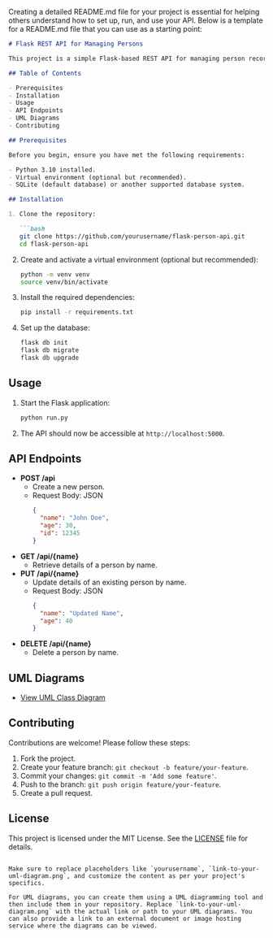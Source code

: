 Creating a detailed README.md file for your project is essential for helping others understand how to set up, run, and use your API. Below is a template for a README.md file that you can use as a starting point:

```markdown
# Flask REST API for Managing Persons

This project is a simple Flask-based REST API for managing person records.

## Table of Contents

- Prerequisites
- Installation
- Usage
- API Endpoints
- UML Diagrams
- Contributing

## Prerequisites

Before you begin, ensure you have met the following requirements:

- Python 3.10 installed.
- Virtual environment (optional but recommended).
- SQLite (default database) or another supported database system.

## Installation

1. Clone the repository:

   ```bash
   git clone https://github.com/yourusername/flask-person-api.git
   cd flask-person-api
   ```

2. Create and activate a virtual environment (optional but recommended):

   ```bash
   python -m venv venv
   source venv/bin/activate
   ```

3. Install the required dependencies:

   ```bash
   pip install -r requirements.txt
   ```

4. Set up the database:

   ```bash
   flask db init
   flask db migrate
   flask db upgrade
   ```

## Usage

1. Start the Flask application:

   ```bash
   python run.py
   ```

2. The API should now be accessible at `http://localhost:5000`.

## API Endpoints

- **POST /api**
  - Create a new person.
  - Request Body: JSON
    ```json
    {
      "name": "John Doe",
      "age": 30,
      "id": 12345
    }
    ```
- **GET /api/{name}**
  - Retrieve details of a person by name.
- **PUT /api/{name}**
  - Update details of an existing person by name.
  - Request Body: JSON
    ```json
    {
      "name": "Updated Name",
      "age": 40
    }
    ```
- **DELETE /api/{name}**
  - Delete a person by name.

## UML Diagrams

- [View UML Class Diagram](https://github.com/Adesanya-Boluwatito/Zuri_Stage2/blob/main/UML/UML%20for%20API.drawio.png)

## Contributing

Contributions are welcome! Please follow these steps:

1. Fork the project.
2. Create your feature branch: `git checkout -b feature/your-feature`.
3. Commit your changes: `git commit -m 'Add some feature'`.
4. Push to the branch: `git push origin feature/your-feature`.
5. Create a pull request.

## License

This project is licensed under the MIT License. See the [LICENSE](LICENSE) file for details.
```

Make sure to replace placeholders like `yourusername`, `link-to-your-uml-diagram.png`, and customize the content as per your project's specifics.

For UML diagrams, you can create them using a UML diagramming tool and then include them in your repository. Replace `link-to-your-uml-diagram.png` with the actual link or path to your UML diagrams. You can also provide a link to an external document or image hosting service where the diagrams can be viewed.


